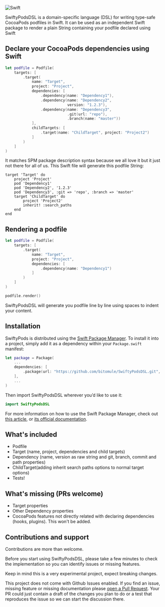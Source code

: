![Swift](https://github.com/bitomule/SwiftyPodsDSL/workflows/Swift/badge.svg)

SwiftyPodsDSL is a domain-specific language (DSL) for writing type-safe CocoaPods podfiles in Swift. It can be used as an independent Swift package to render a plain String containing your podfile declared using Swift

## Declare your CocoaPods dependencies using Swift

```swift
let podfile = Podfile(
    targets: [
        .target(
            name: "Target",
            project: "Project",
            dependencies: [
                .dependency(name: "Dependency1"),
                .dependency(name: "Dependency2",
                            version: "1.2.3"),
                .dependency(name: "Dependency3",
                            .git(url: "repo"),
                            .branch(name: "master"))
            ],
            childTargets: [
                .target(name: "ChildTarget", project: "Project2")
            ]
        )
    ]
)
```

It matches SPM package description syntax because we all love it but it just not there for all of us. This Swift file will generate this podfile String:

```
target 'Target' do
    project 'Project'
    pod 'Dependency1'
    pod 'Dependency2', '1.2.3'
    pod 'Dependency3', :git => 'repo', :branch => 'master'
    target 'ChildTarget' do
        project 'Project2'
        inherit! :search_paths
    end
end
```

## Rendering a podfile

```swift
let podfile = Podfile(
    targets: [
        .target(
            name: "Target",
            project: "Project",
            dependencies: [
                .dependency(name: "Dependency1")
            ]
        )
    ]
)

podfile.render()
```

SwiftyPodsDSL will generate you podfile line by line using spaces to indent your content.

## Installation

SwiftyPods is distributed using the [Swift Package Manager](https://swift.org/package-manager). To install it into a project, simply add it as a dependency within your `Package.swift` manifest:

```swift
let package = Package(
    ...
    dependencies: [
        .package(url: "https://github.com/bitomule/SwiftyPodsDSL.git", from: "0.1.0")
    ],
    ...
)
```

Then import SwiftyPodsDSL wherever you’d like to use it:

```swift
import SwiftyPodsDSL
```

For more information on how to use the Swift Package Manager, check out [this article](https://www.swiftbysundell.com/articles/managing-dependencies-using-the-swift-package-manager), or [its official documentation](https://github.com/apple/swift-package-manager/tree/master/Documentation).

## What's included
- Podfile
- Target (name, project, dependencies and child targets)
- Dependency (name, version as raw string and git, branch, commit and path properties)
- ChildTarget(adding inherit search paths options to normal target options)
- Tests!

## What's missing (PRs welcome)
- Target properties
- Other Dependency properties
- CocoaPods features not directly related with declaring dependencies (hooks, plugins). This won't be added.

## Contributions and support

Contributions are more than welcome.

Before you start using SwiftyPodsDSL, please take a few minutes to check the implementation so you can identify issues or missing features.

Keep in mind this is a very experimental project, expect breaking changes.

This project does not come with Github Issues enabled. If you find an issue, missing feature or missing documentation please [open a Pull Request](https://github.com/bitomule/SwiftyPodsDSL/pull/new). Your PR could just contain a draft of the changes you plan to do or a test that reproduces the issue so we can start the discussion there.
